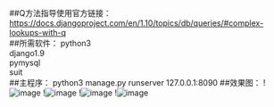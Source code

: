 ##Q方法指导使用官方链接：
https://docs.djangoproject.com/en/1.10/topics/db/queries/#complex-lookups-with-q<br>
##所需软件：
python3<br>
django1.9<br>
pymysql<br>
suit<br>
##主程序：
python3 manage.py runserver 127.0.0.1:8090
##效果图：
!![image](https://github.com/xiaoyaojjian/Py3ForRfResultAnalysis/blob/master/static/image/QQ图片20161115170357.png)
!![image](https://github.com/xiaoyaojjian/Py3ForRfResultAnalysis/blob/master/static/image/QQ图片20161115165520.png)
!![image](https://github.com/xiaoyaojjian/Py3ForRfResultAnalysis/blob/master/static/image/QQ图片20161115175133.png)
!![image](https://github.com/xiaoyaojjian/Py3ForRfResultAnalysis/blob/master/static/image/QQ图片20161124142534.png)
